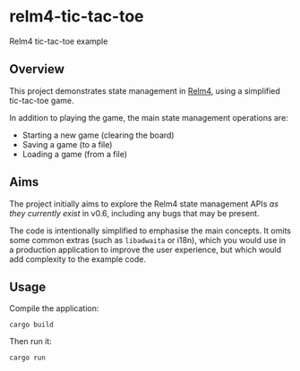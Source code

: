 # relm4-tic-tac-toe

Relm4 tic-tac-toe example

## Overview

This project demonstrates state management in [Relm4](https://github.com/Relm4/Relm4), using a simplified tic-tac-toe game.

In addition to playing the game, the main state management operations are:

- Starting a new game (clearing the board)
- Saving a game (to a file)
- Loading a game (from a file)

## Aims

The project initially aims to explore the Relm4 state management APIs *as they currently exist* in v0.6, including any bugs that may be present.

The code is intentionally simplified to emphasise the main concepts. It omits some common extras (such as `libadwaita` or i18n), which you would use in a production application to improve the user experience, but which would add complexity to the example code.

## Usage

Compile the application:

```shell
cargo build
```

Then run it:

```shell
cargo run
```

